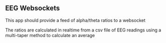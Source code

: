 ## EEG Websockets 

This app should provide a feed of alpha/theta ratios to a websocket

The ratios are calculated in realtime from a csv file of EEG readings using a multi-taper method to calculate an average
